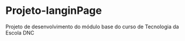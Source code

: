 # Projeto-langinPage
Projeto de desenvolvimento do módulo base do curso de Tecnologia da Escola DNC
